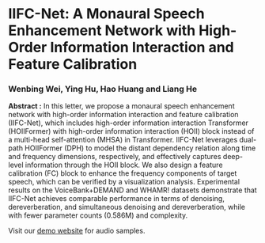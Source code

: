# IIFC-Net: A Monaural Speech Enhancement Network with High-Order Information Interaction and Feature Calibration
### Wenbing Wei, Ying Hu, Hao Huang and Liang He


**Abstract :**
In this letter, we propose a monaural speech enhancement network with high-order information interaction and feature calibration (IIFC-Net), which includes high-order information interaction Transformer (HOIIFormer) with high-order information interaction (HOII) block instead of a multi-head self-attention (MHSA) in Transformer. 
IIFC-Net leverages dual-path HOIIFormer (DPH) to model the distant dependency relation along time and frequency dimensions, respectively, and effectively captures deep-level information through the HOII block. We also design a feature calibration (FC) block to enhance the frequency components of target speech, which can be verified by a visualization analysis.
Experimental results on the VoiceBank+DEMAND and WHAMR! datasets demonstrate that IIFC-Net achieves comparable performance in terms of denoising, dereverberation, and simultaneous denoising and dereverberation, while with fewer parameter counts (0.586M) and complexity.

Visit our [demo website](https://yangai520.github.io/APNet) for audio samples.
